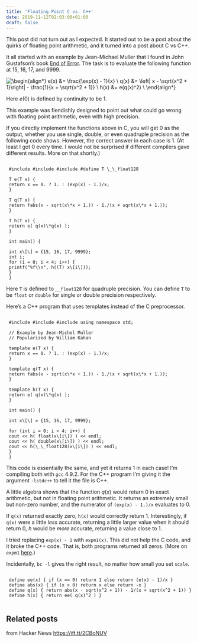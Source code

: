 ```yaml
---
title: 'Floating Point C vs. C++'
date: 2019-11-12T02:03:00+01:00
draft: false
---
```


This post did not turn out as I expected. It started out to be a post about the quirks of floating point arithmetic, and it turned into a post about C vs C++.

It all started with an example by Jean-Michael Muller that I found in John Gustafson’s book [End of Error](https://amzn.to/36ZHaB1). The task is to evaluate the following function at 15, 16, 17, and 9999.

![\begin{align*} e(x) &= \frac{\exp(x) - 1}{x} \\ q(x) &= \left| x - \sqrt{x^2 + 1}\right| - \frac{1}{x + \sqrt{x^2 + 1}} \\ h(x) &= e(q(x)^2) \\ \end{align*}](https://www.johndcook.com/jmmuller.svg)

Here _e_(0) is defined by continuity to be 1.

This example was fiendishly designed to point out what could go wrong with floating point arithmetic, even with high precision.

If you directly implement the functions above in C, you will get 0 as the output, whether you use single, double, or even quadruple precision as the following code shows. However, the correct answer in each case is 1. (At least I got 0 every time. I would not be surprised if different compilers gave different results. More on that shortly.)

```
  
 #include #include #include #define T \_\_float128  
   
 T e(T x) {  
 return x == 0. ? 1. : (exp(x) - 1.)/x;  
 }  
   
 T q(T x) {  
 return fabs(x - sqrt(x\*x + 1.)) - 1./(x + sqrt(x\*x + 1.));  
 }  
   
 T h(T x) {  
 return e( q(x)\*q(x) );  
 }  
   
 int main() {  
   
 int x\[\] = {15, 16, 17, 9999};  
 int i;  
 for (i = 0; i < 4; i++) {  
 printf("%f\\n", h((T) x\[i\]));   
 }  
 } 
```

Here `T` is defined to `__float128` for quadruple precision. You can define `T` to be `float` or `double` for single or double precision respectively.

Here’s a C++ program that uses templates instead of the C preprocessor.

```
  
 #include #include #include using namespace std;  
   
 // Example by Jean-Michel Muller  
 // Popularized by William Kahan  
   
 template e(T x) {  
 return x == 0. ? 1. : (exp(x) - 1.)/x;  
 }  
   
 template q(T x) {  
 return fabs(x - sqrt(x\*x + 1.)) - 1./(x + sqrt(x\*x + 1.));  
 }  
   
 template h(T x) {  
 return e( q(x)\*q(x) );  
 }  
   
 int main() {  
   
 int x\[\] = {15, 16, 17, 9999};  
   
 for (int i = 0; i < 4; i++) {  
 cout << h( float(x\[i\]) ) << endl;  
 cout << h( double(x\[i\]) ) << endl;  
 cout << h(\_\_float128(x\[i\]) ) << endl;  
 }  
 } 
```

This code is essentially the same, and yet it returns 1 in each case! I’m compiling both with `gcc` 4.9.2. For the C++ program I’m giving it the argument `-lstdc++` to tell it the file is C++.

A little algebra shows that the function _q_(_x_) would return 0 in exact arithmetic, but not in floating point arithmetic. It returns an extremely small but non-zero number, and the numerator of `(exp(x) - 1.)/x` evaluates to 0.

If `q(x)` returned exactly zero, `h(x)` would correctly return 1. Interestingly, if `q(x)` were a little _less_ accurate, returning a little larger value when it should return 0, _h_ would be _more_ accurate, returning a value close to 1.

I tried replacing `exp(x) - 1` with `expm1(x)`. This did not help the C code, and it broke the C++ code. That is, both programs returned all zeros. (More on `expm1` [here](https://www.johndcook.com/blog/2010/06/07/math-library-functions-that-seem-unnecessary/).)

Incidentally, `bc -l` gives the right result, no matter how small you set `scale`.

```
  
 define ee(x) { if (x == 0) return 1 else return (e(x) - 1)/x }  
 define abs(x) { if (x > 0) return x else return -x }  
 define q(x) { return abs(x - sqrt(x^2 + 1)) - 1/(x + sqrt(x^2 + 1)) }  
 define h(x) { return ee( q(x)^2 ) }  
 
```

Related posts
-------------

  
  
from Hacker News https://ift.tt/2CBoNUV